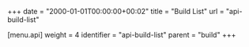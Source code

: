 +++
date = "2000-01-01T00:00:00+00:02"
title = "Build List"
url = "api-build-list"

[menu.api]
  weight = 4
  identifier = "api-build-list"
  parent = "build"
+++
